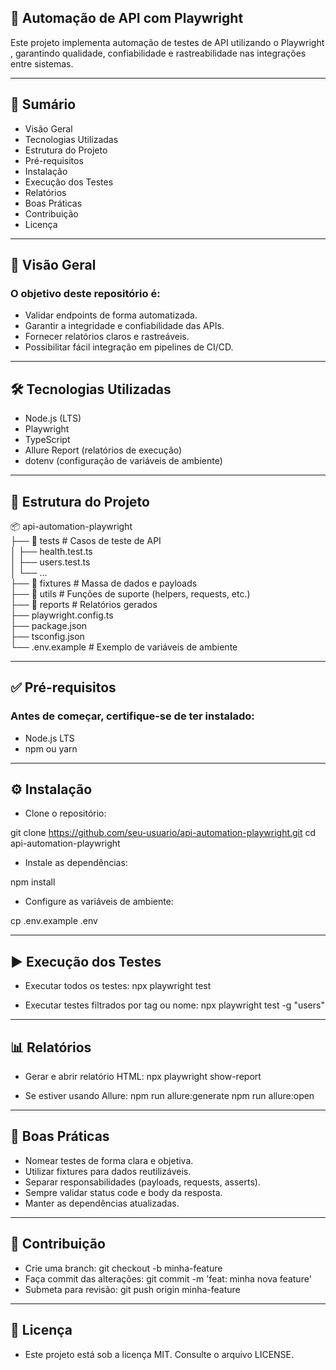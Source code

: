 ## 🚀 Automação de API com Playwright

Este projeto implementa automação de testes de API utilizando o Playwright
, garantindo qualidade, confiabilidade e rastreabilidade nas integrações entre sistemas.

---

## 📌 Sumário

- Visão Geral
- Tecnologias Utilizadas
- Estrutura do Projeto
- Pré-requisitos
- Instalação
- Execução dos Testes
- Relatórios
- Boas Práticas
- Contribuição
- Licença

---

## 🔎 Visão Geral

### O objetivo deste repositório é:  
- Validar endpoints de forma automatizada.  
- Garantir a integridade e confiabilidade das APIs.  
- Fornecer relatórios claros e rastreáveis.  
- Possibilitar fácil integração em pipelines de CI/CD.
  
---

## 🛠 Tecnologias Utilizadas

- Node.js
 (LTS)
- Playwright
- TypeScript
- Allure Report
 (relatórios de execução)
- dotenv
 (configuração de variáveis de ambiente)

---

## 📂 Estrutura do Projeto
📦 api-automation-playwright  
├── 📁 tests           # Casos de teste de API  
│   ├── health.test.ts  
│   ├── users.test.ts  
│   └── ...  
├── 📁 fixtures        # Massa de dados e payloads  
├── 📁 utils           # Funções de suporte (helpers, requests, etc.)  
├── 📁 reports         # Relatórios gerados  
├── playwright.config.ts  
├── package.json  
├── tsconfig.json  
└── .env.example       # Exemplo de variáveis de ambiente

---

## ✅ Pré-requisitos

### Antes de começar, certifique-se de ter instalado:
- Node.js LTS
- npm ou yarn

---

## ⚙️ Instalação

- Clone o repositório:

git clone https://github.com/seu-usuario/api-automation-playwright.git
cd api-automation-playwright


- Instale as dependências:

npm install


- Configure as variáveis de ambiente:

cp .env.example .env


---

## ▶️ Execução dos Testes

- Executar todos os testes:
npx playwright test

- Executar testes filtrados por tag ou nome:
npx playwright test -g "users"

---

## 📊 Relatórios

- Gerar e abrir relatório HTML:
npx playwright show-report

- Se estiver usando Allure:
npm run allure:generate
npm run allure:open

---

## 📌 Boas Práticas

- Nomear testes de forma clara e objetiva.  
- Utilizar fixtures para dados reutilizáveis.  
- Separar responsabilidades (payloads, requests, asserts).  
- Sempre validar status code e body da resposta.  
- Manter as dependências atualizadas.  

---

## 🤝 Contribuição
- Crie uma branch: git checkout -b minha-feature
- Faça commit das alterações: git commit -m 'feat: minha nova feature'
- Submeta para revisão: git push origin minha-feature

---

## 📜 Licença

- Este projeto está sob a licença MIT. Consulte o arquivo LICENSE.
